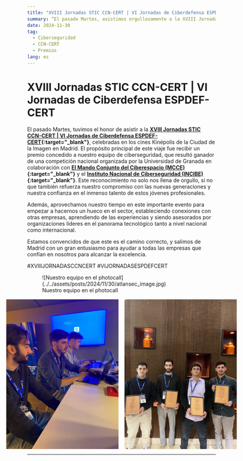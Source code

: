 ```yaml
---
title: "XVIII Jornadas STIC CCN-CERT | VI Jornadas de Ciberdefensa ESPDEF-CERT"
summary: “El pasado Martes, asistimos orgullosamente a la XVIII Jornadas STIC CCN-CERT and VI Jornadas de Ciberdefensa ESPDEF-CERT en Madrid, donde nuestro equipo de ciberseguridad fue premiado por ganar una competición nacional, al mismo tiempo que fomentamos conexiones y el aprendizaje de parte de los líderes del sector”
date: 2024-11-30
tag:
  - Ciberseguridad
  - CCN-CERT
  - Premios
lang: es
---
```


# XVIII Jornadas STIC CCN-CERT | VI Jornadas de Ciberdefensa ESPDEF-CERT

El pasado Martes, tuvimos el honor de asistir a la **[XVIII Jornadas STIC CCN-CERT | VI Jornadas de Ciberdefensa ESPDEF-CERT](https://jornadas.ccn-cert.cni.es/es/xviiijornadas){:target="_blank"}**, celebradas en los cines Kinépolis de la Ciudad de la Imagen en Madrid. El propósito principal de este viaje fue recibir un premio concedido a nuestro equipo de ciberseguridad, que resultó ganador de una competición nacional organizada por la Universidad de Granada en colaboración con **[El Mando Conjunto del Ciberespacio (MCCE)](https://youtu.be/w7iuEEjaLYU){:target="_blank"}** y el **[Instituto Nacional de Ciberseguridad (INCIBE)](https://www.incibe.es/){:target="_blank"}**. Este reconocimiento no solo nos llena de orgullo, si no que también refuerza nuestro compromiso con las nuevas generaciones y nuestra confianza en el inmenso talento de estos jóvenes profesionales.

<!-- more -->

Además, aprovechamos nuestro tiempo en este importante evento para empezar a hacernos un hueco en el sector, estableciendo conexiones con otras empresas, aprendiendo de las experiencias y siendo asesorados por organizaciones líderes en el panorama tecnológico tanto a nivel nacional como internacional.

Estamos convencidos de que este es el camino correcto, y salimos de Madrid con un gran entusiasmo para ayudar a todas las empresas que confían en nosotros para alcanzar la excelencia.

\#XVIIIJORNADASCCNCERT
\#VIJORNADASESPDEFCERT

<figure markdown="span">
    ![Nuestro equipo en el photocall](../../assets/posts/2024/11/30/atlansec_image.jpg)
      <figcaption>Nuestro equipo en el photocall</figcaption>
</figure>

<div style="display: flex; flex-direction:row; justify-content: center; gap: 1rem; margin-top: 1rem;">
<img src="/assets/posts/2024/11/30/Atlansec_coworking.jpg" alt="Nuestro equipo en la 'coworking zone'" style="height: 400px"/>

<img src="/assets/posts/2024/11/30/Atlansec_award.jpg" alt="Nuestro equipo con el trofeo" style="height: 400px"/>
</div>

---